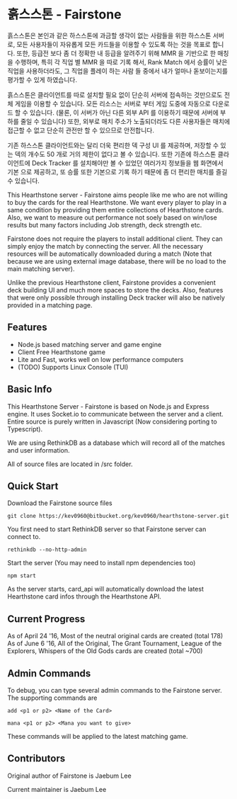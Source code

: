 # 흙스스톤 - Fairstone #

흙스스톤은 본인과 같은 하스스톤에 과금할 생각이 없는 사람들을 위한 하스스톤 서버로, 모든 사용자들이 자유롭게 모든 카드들을
이용할 수 있도록 하는 것을 목표로 합니다. 또한, 등급전 보다 좀 더 정확한 내 등급을 알려주기 위해 MMR 을 기반으로 한 매칭을
수행하며, 특히 각 직업 별 MMR 을 따로 기록 해서, Rank Match 에서 승률이 낮은 직업을 사용하더라도, 그 직업을 플레이 
하는 사람 들 중에서 내가 얼마나 돋보이는지를 평가할 수 있게 하였습니다. 

흙스스톤은 클라이언트를 따로 설치할 필요 없이 단순히 서버에 접속하는 것만으로도 전체 게임을 이용할 수 있습니다. 모든 리소스는
서버로 부터 게임 도중에 자동으로 다운로드 할 수 있습니다. (물론, 이 서버가 아닌 다른 외부 API 를 이용하기 때문에 서버에 부하를
줄일 수 있습니다) 또한, 외부로 매치 주소가 노출되더라도 다른 사용자들은 매치에 접근할 수 없고 단순히 관전만 할 수 있으므로
안전합니다.

기존 하스스톤 클라이언트와는 달리 더욱 편리한 덱 구성 UI 를 제공하며, 저장할 수 있는 덱의 개수도 50 개로 거의 제한이 없다고
볼 수 있습니다. 또한 기존에 하스스톤 클라이언트에 Deck Tracker 를 설치해야만 볼 수 있었던 여러가지 정보들을 웹 화면에서 기본
으로 제공하고, 또 승률 또한 기본으로 기록 하기 때문에 좀 더 편리한 매치를 즐길 수 있습니다.

This Hearthstone server - Fairstone aims people like me who are not willing to buy the cards for the real Hearthstone. We want
every player to play in a same condition by providing them entire collections of Hearthstone cards. Also, we want to measure
out performance not soely based on win/lose results but many factors including Job strength, deck strength etc. 

Fairstone does not require the players to install additional client. They can simply enjoy the match by connecting the server. 
All the necessary resources will be automatically downloaded during a match (Note that because we are using external image
database, there will be no load to the main matching server). 

Unlike the previous Hearthstone client, Fairstone provides a convenient deck building UI and much more spaces to store the
decks. Also, features that were only possible through installing Deck tracker will also be natively provided in a matching
page. 

## Features ##

- Node.js based matching server and game engine
- Client Free Hearthstone game
- Lite and Fast, works well on low performance computers
- (TODO) Supports Linux Console (TUI) 

## Basic Info ##

This Hearthstone Server - Fairstone is based on Node.js and Express engine. It uses Socket.io to communicate between
the server and a client. Entire source is purely written in Javascript (Now considering porting to Typescript). 

We are using RethinkDB as a database which will record all of the matches and user information. 

All of source files are located in /src folder.

## Quick Start ##

Download the Fairstone source files 

`git clone https://kev0960@bitbucket.org/kev0960/hearthstone-server.git`

You first need to start RethinkDB server so that Fairstone server can connect to. 

`rethinkdb --no-http-admin`

Start the server (You may need to install npm dependencies too)

`npm start`

As the server starts, card_api will automatically download the latest Hearthstone card infos through the Hearthstone API. 

## Current Progress ##

As of April 24 '16, Most of the neutral original cards are created (total 178)
As of June 6 '16, All of the Original, The Grant Tournament, League of the Explorers, Whispers of the Old Gods cards are created (total ~700)

## Admin Commands ##

To debug, you can type several admin commands to the Fairstone server. The supporting commands are

`add <p1 or p2> <Name of the Card>`

`mana <p1 or p2> <Mana you want to give>`

These commands will be applied to the latest matching game.

## Contributors ##

Original author of Fairstone is Jaebum Lee

Current maintainer is Jaebum Lee 


